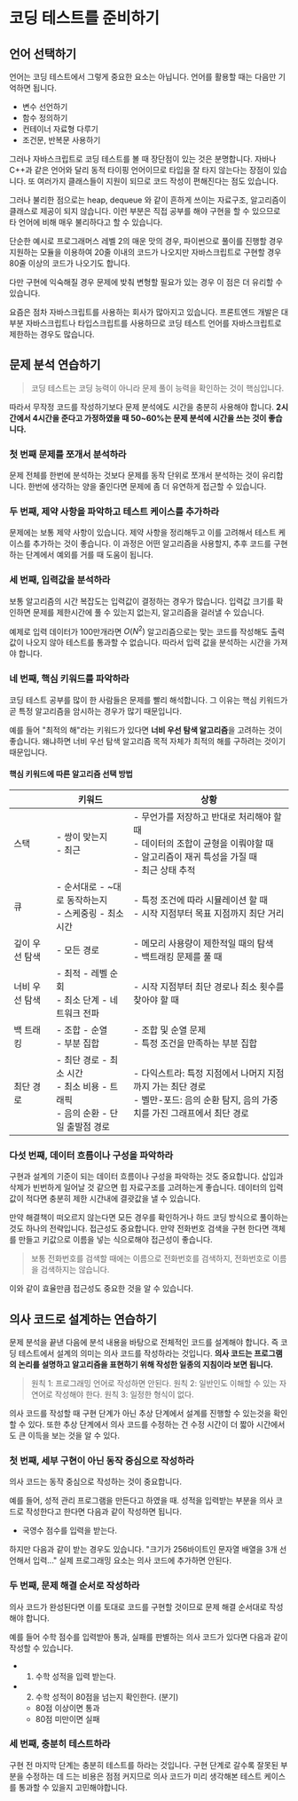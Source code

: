 # 코딩 테스트를 준비하기

## 언어 선택하기

언어는 코딩 테스트에서 그렇게 중요한 요소는 아닙니다. 언어를 활용할 때는 다음만 기억하면 됩니다.

- 변수 선언하기
- 함수 정의하기
- 컨테이너 자료형 다루기
- 조건문, 반복문 사용하기

그러나 자바스크립트로 코딩 테스트를 볼 때 장단점이 있는 것은 분명합니다. 자바나 C++과 같은 언어와 달리 동적 타이핑 언어이므로 타입을 잘 타지 않는다는 장점이 있습니다.
또 여러가지 클래스들이 지원이 되므로 코드 작성이 편해진다는 점도 있습니다.

그러나 불리한 점으로는 heap, dequeue 와 같이 흔하게 쓰이는 자료구조, 알고리즘이 클래스로 제공이 되지 않습니다. 이런 부분은 직접 공부를 해야 구현을 할 수 있으므로 타 언어에 비해 매우 불리하다고 할
수 있습니다.

단순한 예시로 프로그래머스 레벨 2의 매운 맛의 경우, 파이썬으로 풀이를 진행할 경우 지원하는 모듈을 이용하여 20줄 이내의 코드가 나오지만 자바스크립트로 구현할 경우 80줄 이상의 코드가 나오기도 합니다.

다만 구현에 익숙해질 경우 문제에 밪춰 변형할 필요가 있는 경우 이 점은 더 유리할 수 있습니다.

요즘은 점차 자바스크립트를 사용하는 회사가 많아지고 있습니다. 프론트엔드 개발은 대부분 자바스크립트나 타입스크립트를 사용하므로 코딩 테스트 언어를 자바스크립트로 제한하는 경우도 많습니다.

## 문제 분석 연습하기

> 코딩 테스트는 코딩 능력이 아니라 문제 풀이 능력을 확인하는 것이 핵심입니다.

따라서 무작정 코드를 작성하기보다 문제 분석에도 시간을 충분히 사용해야 합니다. **2시간에서 4시간을 준다고 가정하였을 때 50~60%는 문제 분석에 시간을 쓰는 것이 좋습니다.**

### 첫 번째 문제를 쪼개서 분석하라

문제 전체를 한번에 분석하는 것보다 문제를 동작 단위로 쪼개서 분석하는 것이 유리합니다. 한번에 생각하는 양을 줄인다면 문제에 좀 더 유연하게 접근할 수 있습니다.

### 두 번째, 제약 사항을 파악하고 테스트 케이스를 추가하라

문제에는 보통 제약 사항이 있습니다. 제약 사항을 정리해두고 이를 고려해서 테스트 케이스를 추가하는 것이 좋습니다. 이 과정은 어떤 알고리즘을 사용할지, 추후 코드를 구현하는 단계에서 예외를 거를 때 도움이 됩니다.

### 세 번째, 입력값을 분석하라

보통 알고리즘의 시간 복잡도는 입력값이 결정하는 경우가 많습니다. 입력값 크기를 확인하면 문제를 제한시간에 풀 수 있는지 없는지, 알고리즘을 걸러낼 수 있습니다.

예제로 입력 데이터가 100만개라면 $O(N^2)$ 알고리즘으로는 맞는 코드를 작성해도 출력 값이 나오지 않아 테스트를 통과할 수 없습니다. 따라서 입력 값을 분석하는 시간을 가져야 합니다.

### 네 번째, 핵심 키워드를 파악하라

코딩 테스트 공부를 많이 한 사람들은 문제를 빨리 해석합니다. 그 이유는 핵심 키워드가 곧 특정 알고리즘을 암시하는 경우가 많기 때문입니다.

예를 들어 "최적의 해"라는 키워드가 있다면 **너비 우선 탐색 알고리즘**을 고려하는 것이 좋습니다. 왜냐하면 너비 우선 탐색 알고리즘 목적 자체가 최적의 해를 구하려는 것이기 때문입니다.

#### 핵심 키워드에 따른 알고리즘 선택 방법

|          | 키워드                                                         | 상황                                                                                             |
|----------|-------------------------------------------------------------|------------------------------------------------------------------------------------------------|
| 스택       | - 쌍이 맞는지<br/> - 최근                                          | - 무언가를 저장하고 반대로 처리해야 할 때<br/> - 데이터의 조합이 균형을 이뤄야할 때 <br/> - 알고리즘이 재귀 특성을 가질 때 <br/> - 최근 상태 추적 |
| 큐        | - 순서대로 - ~대로 동작하는지<br/>- 스케중링 - 최소 시간                       | - 특정 조건에 따라 시뮬레이션 할 때 <br/> - 시작 지점부터 목표 지점까지 최단 거리                                            |  
| 깊이 우선 탐색 | - 모든 경로                                                     | - 메모리 사용량이 제한적일 때의 탐색<br/> - 백트래킹 문제를 풀 때                                                      |
| 너비 우선 탐색 | - 최적 - 레벨 순회<br/> - 최소 단계 - 네트워크 전파                         | - 시작 지점부터 최단 경로나 최소 횟수를 찾아야 할 때                                                                |
| 백 트래킹    | - 조합 - 순열<br/> - 부분 집합                                      | - 조합 및 순열 문제 <br/> - 특정 조건을 만족하는 부분 집합                                                         |                                                                                             
| 최단 경로    | - 최단 경로 - 최소 시간<br/> - 최소 비용 - 트래픽<br/> - 음의 순환 - 단일 출발점 경로 | - 다익스트라: 특정 지점에서 나머지 지점까지 가는 최단 경로 <br/> - 벨만-포드: 음의 순환 탐지, 음의 가중치를 가진 그래프에서 최단 경로             |

### 다섯 번째, 데이터 흐름이나 구성을 파악하라

구현과 설계의 기준이 되는 데이터 흐름이나 구성을 파악하는 것도 중요합니다. 삽입과 삭제가 빈번하게 일어날 것 같으면 힙 자료구조를 고려하는게 좋습니다. 데이터의 입력 값이 적다면 충분히 제한 시간내에 결괏값을 낼 수 있습니다.

만약 해결책이 떠오르지 않는다면 모든 경우를 확인하거나 하드 코딩 방식으로 풀이하는 것도 하나의 전략입니다. 접근성도 중요합니다. 만약 전화번호 검색을 구현 한다면 객체를 만들고 키값으로 이름을 넣는 식으로해야 접근성이 좋습니다.

> 보통 전화번호를 검색할 때에는 이름으로 전화번호를 검색하지, 전화번호로 이름을 검색하지는 않습니다.

이와 같이 효율만큼 접근성도 중요한 것을 알 수 있습니다.

## 의사 코드로 설계하는 연습하기

문제 분석을 끝낸 다음에 분석 내용을 바탕으로 전체적인 코드를 설계해야 합니다. 즉 코딩 테스트에서 설계의 의미는 의사 코드를 작성하라는 것입니다. **의사 코드는 프로그램의 논리를 설명하고 알고리즘을 표현하기 위해 작성한 일종의 지침이라 보면 됩니다.**


> 원칙 1: 프로그래밍 언어로 작성하면 안된다.
> 원칙 2: 일반인도 이해할 수 있는 자연어로 작성해야 한다.
> 원칙 3: 일정한 형식이 없다.

의사 코드를 작성할 때 구현 단계가 아닌 추상 단계에서 설계를 진행할 수 있는것을 확인 할 수 있다. 또한 추상 단계에서 의사 코드를 수정하는 건 수정 시간이 더 짧아 시간에서도 큰 이득을 보는 것을 알 수 있다.

### 첫 번째, 세부 구현이 아닌 동작 중심으로 작성하라

의사 코드는 동작 중심으로 작성하는 것이 중요합니다.

예를 들어, 성적 관리 프로그램을 만든다고 하였을 때. 성적을 입력받는 부분을 의사 코드로 작성한다고 한다면 다음과 같이 작성하면 됩니다.

- 국영수 점수를 입력을 받는다.

하지만 다음과 같이 받는 경우도 있습니다. "크기가 256바이트인 문자열 배열을 3개 선언해서 입력..." 실제 프로그래밍 요소는 의사 코드에 추가하면 안된다.

### 두 번째, 문제 해결 순서로 작성하라

의사 코드가 완성된다면 이를 토대로 코드를 구현할 것이므로 문제 해결 순서대로 작성해야 합니다.

예를 들어 수학 점수를 입력받아 통과, 실패를 판별하는 의사 코드가 있다면 다음과 같이 작성할 수 있습니다.

- 1. 수학 성적을 입력 받는다. 
- 2. 수학 성적이 80점을 넘는지 확인한다. (분기)
  - 80점 이상이면 통과
  - 80점 미만이면 실패

### 세 번째, 충분히 테스트하라

구현 전 마지막 단계는 충분히 테스트를 하라는 것입니다. 구현 단계로 갈수록 잘못된 부분을 수정하는 데 드는 비용은 점점 커지므로 의사 코드가 미리 생각해본 테스트 케이스를 통과할 수 있을지 고민해야합니다.